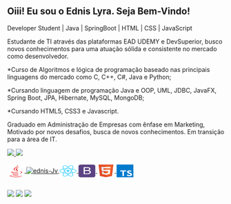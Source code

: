 ## Oiii! Eu sou o Ednis Lyra. Seja Bem-Vindo!

Developer Student | Java | SpringBoot | HTML | CSS | JavaScript

Estudante de TI através das plataformas EAD UDEMY e DevSuperior, busco novos conhecimentos para uma atuação sólida e consistente no mercado como desenvolvedor.

*Curso de Algoritmos e lógica de programação baseado nas principais linguagens do mercado como C, C++, C#, Java e Python;

*Cursando linguagem de programação Java e OOP, UML, JDBC, JavaFX, Spring Boot, JPA, Hibernate, MySQL, MongoDB;

*Cursando HTML5, CSS3 e Javascript.

Graduado em Administração de Empresas com ênfase em Marketing, Motivado por novos desafios, busca de novos conhecimentos. Em transição para a área de IT.

<div>
  <a href="https://github.com/ednislyra">
  <img height="180em" src="https://github-readme-stats.vercel.app/api?username=ednislyra&show_icons=true&theme=tokyonight&include_all_commits=true&count_private=true"/>
  <img height="180em" src="https://github-readme-stats.vercel.app/api/top-langs/?username=ednislyra&layout=compact&langs_count=7&theme=tokyonight"/>
</div>
<div style="display: inline_block"><br>
  <img align="center" alt="ednis-Jv" height="30" width="40" src="https://raw.githubusercontent.com/devicons/devicon/master/icons/java/java-plain.svg">
  <img align="center" alt="ednis-Jv" height="30" width="40" src="https://www.pinclipart.com/picdir/big/336-3363961_spring-boot-cloud-microservices-clipart.png">
  <img align="center" alt="ednis-React" height="30" width="40" src="https://raw.githubusercontent.com/devicons/devicon/master/icons/react/react-original.svg">
  <img align="center" alt="ednis-Bs" height="30" width="40" src="https://raw.githubusercontent.com/devicons/devicon/master/icons/bootstrap/bootstrap-plain.svg">
  <img align="center" alt="Rafa-HTML" height="30" width="40" src="https://raw.githubusercontent.com/devicons/devicon/master/icons/html5/html5-original.svg">
  <img align="center" alt="ednis-Ts" height="30" width="40" src="https://raw.githubusercontent.com/devicons/devicon/master/icons/typescript/typescript-plain.svg">
</div>
  
##
  
<div>
  <a href="https://instagram.com/ednislyra" target="_blank"><img src="https://img.shields.io/badge/-Instagram-%23E4405F?style=for-the-badge&logo=instagram&logoColor=white" target="_blank"></a>
  <a href="https://www.linkedin.com/in/ednislyra" target="_blank"><img src="https://img.shields.io/badge/-LinkedIn-%230077B5?style=for-the-badge&logo=linkedin&logoColor=white" target="_blank"></a>
  <a href = "mailto:ednislyra@gmail.com"><img src="https://img.shields.io/badge/-Gmail-%23333?style=for-the-badge&logo=gmail&logoColor=white" target="_blank"></a>
</div>
